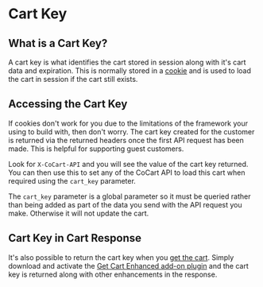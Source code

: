 # Cart Key #

## What is a Cart Key? ##

A cart key is what identifies the cart stored in session along with it's cart data and expiration. This is normally stored in a [cookie](#cookie) and is used to load the cart in session if the cart still exists.

## Accessing the Cart Key ##

If cookies don't work for you due to the limitations of the framework your using to build with, then don't worry. The cart key created for the customer is returned via the returned headers once the first API request has been made. This is helpful for supporting guest customers.

Look for `X-CoCart-API` and you will see the value of the cart key returned. You can then use this to set any of the CoCart API to load this cart when required using the `cart_key` parameter.

<aside class="warning">
    The <code>cart_key</code> parameter is a global parameter so it must be queried rather than being added as part of the data you send with the API request you make. Otherwise it will not update the cart.
</aside>

## Cart Key in Cart Response ##

It's also possible to return the cart key when you [get the cart](#get-cart). Simply download and activate the [Get Cart Enhanced add-on plugin](#cocart-add-ons-get-cart-enhanced) and the cart key is returned along with other enhancements in the response.
